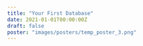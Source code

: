```yaml
---
title: "Your First Database"
date: 2021-01-01T00:00:00Z
draft: false
poster: "images/posters/temp_poster_3.png"
---
```

